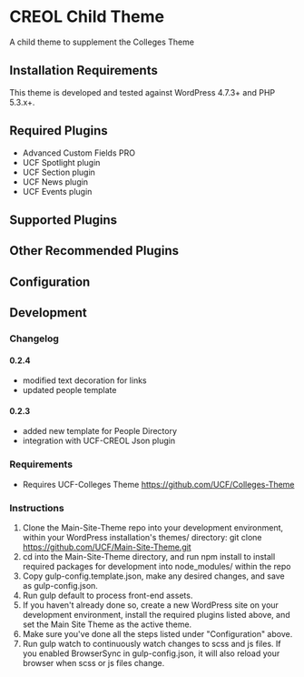# CREOL Child Theme

A child theme to supplement the Colleges Theme

## Installation Requirements

This theme is developed and tested against WordPress 4.7.3+ and PHP 5.3.x+.

## Required Plugins

* Advanced Custom Fields PRO
* UCF Spotlight plugin
* UCF Section plugin
* UCF News plugin
* UCF Events plugin

## Supported Plugins

## Other Recommended Plugins

## Configuration

## Development

### Changelog 

#### 0.2.4 ####

* modified text decoration for <a> links 
* updated people template

#### 0.2.3 ####

* added new template for People Directory
* integration with UCF-CREOL Json plugin 

### Requirements

* Requires UCF-Colleges Theme https://github.com/UCF/Colleges-Theme

### Instructions
1. Clone the Main-Site-Theme repo into your development environment, within your WordPress installation's themes/ 
directory: git clone https://github.com/UCF/Main-Site-Theme.git
2. cd into the Main-Site-Theme directory, and run npm install to install required packages for development into 
node_modules/ within the repo
3. Copy gulp-config.template.json, make any desired changes, and save as gulp-config.json.
4. Run gulp default to process front-end assets.
5. If you haven't already done so, create a new WordPress site on your development environment, install the required 
plugins listed above, and set the Main Site Theme as the active theme.
6. Make sure you've done all the steps listed under "Configuration" above.
7. Run gulp watch to continuously watch changes to scss and js files. If you enabled BrowserSync in gulp-config.json, 
it will also reload your browser when scss or js files change.
